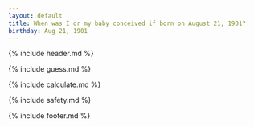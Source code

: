 ```yaml
---
layout: default
title: When was I or my baby conceived if born on August 21, 1901?
birthday: Aug 21, 1901
---
```


{% include header.md %}

{% include guess.md %}

{% include calculate.md %}

{% include safety.md %}

{% include footer.md %}



